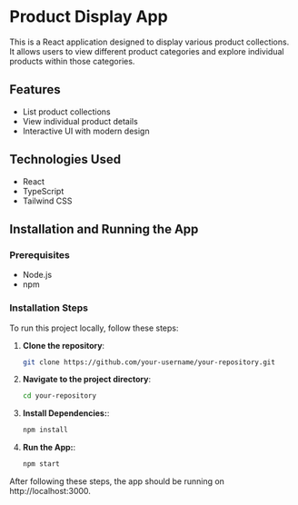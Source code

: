 # Product Display App

This is a React application designed to display various product collections. It allows users to view different product categories and explore individual products within those categories.

## Features

- List product collections
- View individual product details
- Interactive UI with modern design

## Technologies Used

- React
- TypeScript
- Tailwind CSS

## Installation and Running the App

### Prerequisites

- Node.js
- npm


### Installation Steps
To run this project locally, follow these steps:

1. **Clone the repository**:
   ```bash
   git clone https://github.com/your-username/your-repository.git
2. **Navigate to the project directory**:
   ```bash
   cd your-repository
3. **Install Dependencies:**:
   ```bash
   npm install
4. **Run the App:**:
   ```bash
   npm start
After following these steps, the app should be running on http://localhost:3000.
